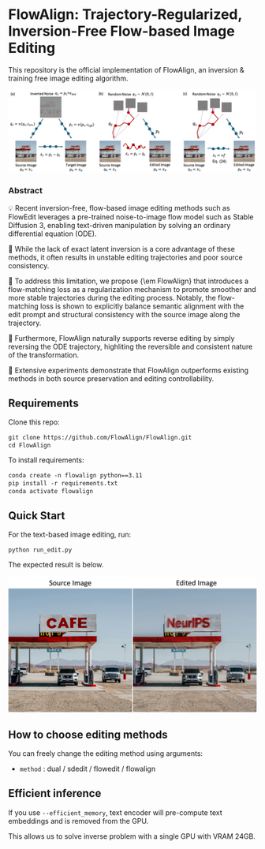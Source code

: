 # FlowAlign: Trajectory-Regularized, Inversion-Free Flow-based Image Editing

This repository is the official implementation of FlowAlign, an inversion & training free image editing algorithm. 

![concept](assets/concept.jpg)

### Abstract

:bulb: Recent inversion-free, flow-based image editing methods such as FlowEdit leverages a pre-trained noise-to-image flow model such as Stable Diffusion 3, 
enabling text-driven manipulation by solving an ordinary differential equation (ODE). 

:thinking: While the lack of exact latent inversion is a core advantage of these methods, it often results in unstable editing trajectories and poor source consistency.

:rocket: To address this limitation, we propose {\em FlowAlign} that introduces a flow-matching loss as a regularization mechanism to promote smoother and more stable trajectories during the editing process. Notably, the flow-matching loss is shown to explicitly balance semantic alignment with the edit prompt and structural consistency with the source image along the trajectory. 

:star_struck: Furthermore, FlowAlign naturally supports reverse editing by simply reversing the ODE trajectory, highliting the reversible and consistent nature of the transformation.

:test_tube: Extensive experiments demonstrate that FlowAlign outperforms existing methods in both source preservation and editing controllability.

## Requirements

Clone this repo:
```
git clone https://github.com/FlowAlign/FlowAlign.git
cd FlowAlign
```

To install requirements:

```
conda create -n flowalign python==3.11
pip install -r requirements.txt
conda activate flowalign
```

## Quick Start
For the text-based image editing, run:

```
python run_edit.py
```

The expected result is below.

![result](assets/result.jpg)


## How to choose editing methods

You can freely change the editing method using arguments:
- `method` : dual / sdedit / flowedit / flowalign


## Efficient inference

If you use `--efficient_memory`, text encoder will pre-compute text embeddings and is removed from the GPU.

This allows us to solve inverse problem with a single GPU with VRAM 24GB.

<!-- 
## Pre-trained Models

You can download pretrained models here:

- [My awesome model](https://drive.google.com/mymodel.pth) trained on ImageNet using parameters x,y,z. 

>📋  Give a link to where/how the pretrained models can be downloaded and how they were trained (if applicable).  Alternatively you can have an additional column in your results table with a link to the models.

## Results

Our model achieves the following performance on :

### [Image Classification on ImageNet](https://paperswithcode.com/sota/image-classification-on-imagenet)

| Model name         | Top 1 Accuracy  | Top 5 Accuracy |
| ------------------ |---------------- | -------------- |
| My awesome model   |     85%         |      95%       |

>📋  Include a table of results from your paper, and link back to the leaderboard for clarity and context. If your main result is a figure, include that figure and link to the command or notebook to reproduce it. 


## Contributing

>📋  Pick a licence and describe how to contribute to your code repository.  -->
